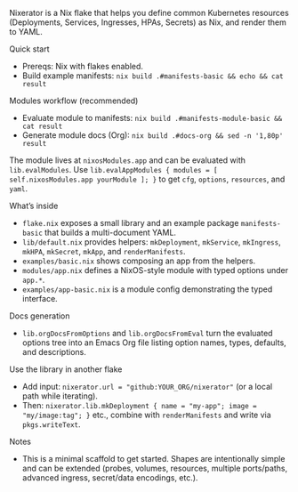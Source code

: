 Nixerator is a Nix flake that helps you define common Kubernetes resources (Deployments, Services, Ingresses, HPAs, Secrets) as Nix, and render them to YAML.

Quick start
- Prereqs: Nix with flakes enabled.
- Build example manifests: `nix build .#manifests-basic && echo && cat result`

Modules workflow (recommended)
- Evaluate module to manifests: `nix build .#manifests-module-basic && cat result`
- Generate module docs (Org): `nix build .#docs-org && sed -n '1,80p' result`

The module lives at `nixosModules.app` and can be evaluated with `lib.evalModules`. Use `lib.evalAppModules { modules = [ self.nixosModules.app yourModule ]; }` to get `cfg`, `options`, `resources`, and `yaml`.

What’s inside
- `flake.nix` exposes a small library and an example package `manifests-basic` that builds a multi-document YAML.
- `lib/default.nix` provides helpers: `mkDeployment`, `mkService`, `mkIngress`, `mkHPA`, `mkSecret`, `mkApp`, and `renderManifests`.
- `examples/basic.nix` shows composing an app from the helpers.
 - `modules/app.nix` defines a NixOS-style module with typed options under `app.*`.
 - `examples/app-basic.nix` is a module config demonstrating the typed interface.

Docs generation
- `lib.orgDocsFromOptions` and `lib.orgDocsFromEval` turn the evaluated options tree into an Emacs Org file listing option names, types, defaults, and descriptions.

Use the library in another flake
- Add input: `nixerator.url = "github:YOUR_ORG/nixerator"` (or a local path while iterating).
- Then: `nixerator.lib.mkDeployment { name = "my-app"; image = "my/image:tag"; }` etc., combine with `renderManifests` and write via `pkgs.writeText`.

Notes
- This is a minimal scaffold to get started. Shapes are intentionally simple and can be extended (probes, volumes, resources, multiple ports/paths, advanced ingress, secret/data encodings, etc.).

